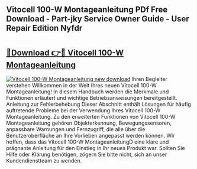 ## Vitocell 100-W Montageanleitung PDf Free Download - Part-jky Service Owner Guide - User Repair Edition Nyfdr

# <h2><a href="http://df7e4c3.blite.top/?on=Vitocell+100-W+Montageanleitung">🔗Download 👉🔴 Vitocell 100-W Montageanleitung</a></h2>

[![Vitocell 100-W Montageanleitung new download](https://i.imgur.com/lujVjoI.png)](http://df7e4c3.blite.top/?on=Vitocell+100-W+Montageanleitung)
Ihren Begleiter verstehen Willkommen in der Welt Ihres neuen Vitocell 100-W Montageanleitung! In diesem Handbuch werden die Merkmale und Funktionen erläutert und wichtige Betriebsanweisungen bereitgestellt. Anleitung zur Fehlerbehebung Dieser Abschnitt enthält Lösungen für häufig auftretende Probleme bei der Verwendung Ihres Vitocell 100-W Montageanleitung. Zu den erweiterten Funktionen von Vitocell 100-W Montageanleitung gehören Objekterkennung, Bewegungssensoren, anpassbare Warnungen und Fernzugriff, die alle über die Benutzeroberfläche an Ihre Vorlieben angepasst werden können. Wir hoffen, dass das Vitocell 100-W MontageanleitungD eine klare und prägnante Anleitung für den Einstieg in Ihr neues Produkt war. Sollten Sie Hilfe oder Klärung benötigen, zögern Sie bitte nicht, sich an unser Kundendienstteam zu wenden.

